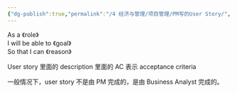 ```yaml
---
{"dg-publish":true,"permalink":"/4 经济与管理/项目管理/PM写的User Story/","title":"PM写的User Story"}
---
```



As a 《role》  
I will be able to 《goal》  
So that I can 《reason》

User story 里面的 description 里面的 AC 表示 acceptance criteria

一般情况下，user story 不是由 PM 完成的，是由 Business Analyst 完成的。